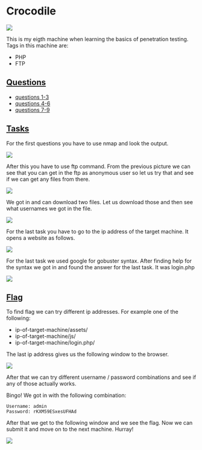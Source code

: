 # Crocodile

![](Misc/crocodile_pwnd.PNG)

This is my eigth machine when learning the basics of penetration testing. Tags in this machine are:

- PHP
- FTP

## <ins>**Questions**

* [questions 1-3](Misc/questions_1.PNG)
* [questions 4-6](Misc/questions_2.PNG)
* [questions 7-9](Misc/questions_3.PNG)

## <ins>**Tasks**

For the first questions you have to use nmap and look the output.

![](Misc/nmap.PNG)

After this you have to use ftp command. From the previous picture we can see that you can get in the ftp as anonymous user so let us try that and see if we can get any files from there.

![](Misc/ftp.PNG)

We got in and can download two files. Let us download those and then see what usernames we got in the file.

![](Misc/usernames_passwords.PNG)

For the last task you have to go to the ip address of the target machine. It opens a website as follows.

![](Misc/website.PNG)

For the last task we used google for gobuster syntax. After finding help for the syntax we got in and found the answer for the last task. It was login.php

![](Misc/gobuster.PNG)

## <ins>**Flag**

To find flag we can try different ip addresses. For example one of the following:

- ip-of-target-machine/assets/
- ip-of-target-machine/js/
- ip-of-target-machine/login.php/

The last ip address gives us the following window to the browser.

![](Misc/login.PNG)

After that we can try different username / password combinations and see if any of those actually works.

Bingo! We got in with the following combination:
~~~
Username: admin
Password: rKXM59ESxesUFHAd
~~~

After that we get to the following window and we see the flag. Now we can submit it and move on to the next machine. Hurray!

![](Misc/flag.PNG)